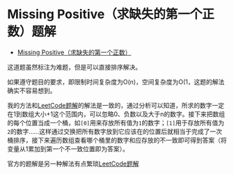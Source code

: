 # Missing Positive（求缺失的第一个正数）题解

- [Missing Positive（求缺失的第一个正数）](https://leetcode-cn.com/problems/first-missing-positive/)

这道题虽然标注为难题，但是可以直接排序解决。

如果遵守题目的要求，即限制时间复杂度为O(n)，空间复杂度为O(1，这题的解法确实不容易想到。

我的方法和[LeetCode题解](https://leetcode-cn.com/problems/first-missing-positive/solution/tong-pai-xu-python-dai-ma-by-liweiwei1419/)的解法是一致的，通过分析可以知道，所求的数字一定在1到数组大小+1这个范围内，可以忽略0、负数以及大于n的数字。接下来把数组的每个位置当成一个桶，如`[0]`用来存放所有值为`1`的数字；`[1]`用于存放所有值为`2`的数字……这样通过交换把所有数字放到它应该在的位置后就相当于完成了一次桶排序，接下来遍历数组查看哪个桶里的数字和应存放的不一致即可得到答案（将变量从1累加到第一个不一致位置即为答案）。

官方的题解是另一种解法有点繁琐[LeetCode题解](https://leetcode-cn.com/problems/first-missing-positive/solution/que-shi-de-di-yi-ge-zheng-shu-by-leetcode/)

